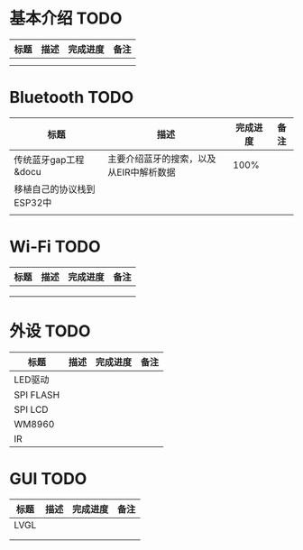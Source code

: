 # 基本介绍 TODO

| 标题 | 描述 | 完成进度 | 备注 |
| ---- | ---- | -------- | ---- |
|      |      |          |      |
|      |      |          |      |



# Bluetooth TODO

| 标题                      | 描述                                    | 完成进度 | 备注 |
| ------------------------- | --------------------------------------- | -------- | ---- |
| 传统蓝牙gap工程&docu      | 主要介绍蓝牙的搜索，以及从EIR中解析数据 | 100%     |      |
| 移植自己的协议栈到ESP32中 |                                         |          |      |
|                           |                                         |          |      |

# Wi-Fi TODO

| 标题 | 描述 | 完成进度 | 备注 |
| ---- | ---- | -------- | ---- |
|      |      |          |      |
|      |      |          |      |
|      |      |          |      |

# 外设 TODO

| 标题      | 描述 | 完成进度 | 备注 |
| --------- | ---- | -------- | ---- |
| LED驱动   |      |          |      |
| SPI FLASH |      |          |      |
| SPI LCD   |      |          |      |
| WM8960    |      |          |      |
| IR        |      |          |      |

# GUI TODO

| 标题 | 描述 | 完成进度 | 备注 |
| ---- | ---- | -------- | ---- |
| LVGL |      |          |      |
|      |      |          |      |
|      |      |          |      |